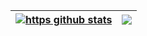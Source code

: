 | <a href="https://github-readme-stats.vercel.app/api?username=eggkingo&show_icons=true&include_all_commits=true&theme=dark&hide_border=true"><img align="center" src="https://github-readme-stats.vercel.app/api?username=eggkingo&show_icons=true&include_all_commits=true&theme=dark&hide_border=true" alt="https github stats" /></a> | <a href="https://github-readme-stats.vercel.app/api/top-langs/?username=eggkingo&layout=compact&theme=dark&hide_border=true"><img align="center" src="https://github-readme-stats.vercel.app/api/top-langs/?username=eggkingo&layout=compact&theme=dark&hide_border=true" /></a> |
| ------------- | ------------- |
